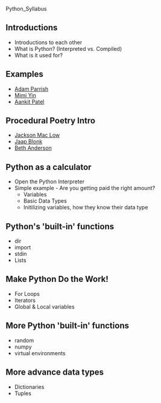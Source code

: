 Python_Syllabus

Introductions
-------------
- Introductions to each other
- What is Python? (Interpreted vs. Compiled)
- What is it used for?

Examples
-------------
- [Adam Parrish](http://www.decontextualize.com/projects/)
- [Mimi Yin](http://prosaic.co/words/)
- [Aankit Patel](http://centrality.herokuapp.com)

Procedural Poetry Intro
-----------------------
- [Jackson Mac Low](http://epc.buffalo.edu/authors/hartley/maclow/maclow.html)
- [Jaap Blonk](https://media.sas.upenn.edu/pennsound/authors/Blonk/KWH%2011-11-04/Blonk-Jaap_What-the-president_06_UPenn_11-11-04.mp3)
- [Beth Anderson](http://ubumexico.centro.org.mx/sound/3vitre/3ViTre_Side-A03_Beth_Anderson-I_wi.mp3)

Python as a calculator
----------------------
- Open the Python Interpreter
- Simple example - Are you getting paid the right amount?
	- Variables
	- Basic Data Types
	- Initilizing variables, how they know their data type

Python's 'built-in' functions
-----------------------------
- dir
- import
- stdin
- Lists

Make Python Do the Work!
------------------------
- For Loops
- Iterators
- Global & Local variables

More Python 'built-in' functions
--------------------------------
- random
- numpy
- virtual environments

More advance data types
-----------------------
- Dictionaries
- Tuples







